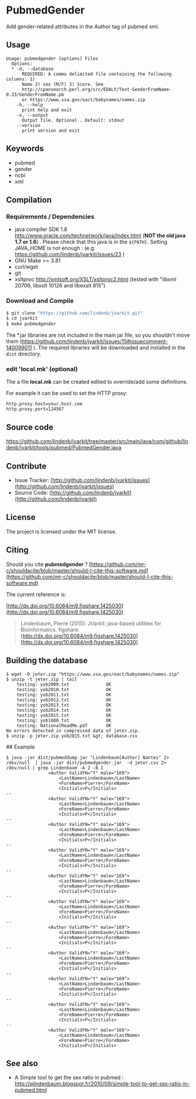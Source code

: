 # PubmedGender

Add gender-related attributes in the Author tag of pubmed xml. 


## Usage

```
Usage: pubmedgender [options] Files
  Options:
  * -d, --database
      REQUIRED: A comma delimited file containing the following columns: 1) 
      Name 2) sex (M/F) 3) Score. See 
      http://cpansearch.perl.org/src/EDALY/Text-GenderFromName-0.33/GenderFromName.pm 
      or https://www.ssa.gov/oact/babynames/names.zip
    -h, --help
      print help and exit
    -o, --output
      Output file. Optional . Default: stdout
    --version
      print version and exit

```


## Keywords

 * pubmed
 * gender
 * ncbi
 * xml


## Compilation

### Requirements / Dependencies

* java compiler SDK 1.8 http://www.oracle.com/technetwork/java/index.html (**NOT the old java 1.7 or 1.6**) . Please check that this java is in the `${PATH}`. Setting JAVA_HOME is not enough : (e.g: https://github.com/lindenb/jvarkit/issues/23 )
* GNU Make >= 3.81
* curl/wget
* git
* xsltproc http://xmlsoft.org/XSLT/xsltproc2.html (tested with "libxml 20706, libxslt 10126 and libexslt 815")


### Download and Compile

```bash
$ git clone "https://github.com/lindenb/jvarkit.git"
$ cd jvarkit
$ make pubmedgender
```

The *.jar libraries are not included in the main jar file, so you shouldn't move them (https://github.com/lindenb/jvarkit/issues/15#issuecomment-140099011 ).
The required libraries will be downloaded and installed in the `dist` directory.

### edit 'local.mk' (optional)

The a file **local.mk** can be created edited to override/add some definitions.

For example it can be used to set the HTTP proxy:

```
http.proxy.host=your.host.com
http.proxy.port=124567
```
## Source code 

[https://github.com/lindenb/jvarkit/tree/master/src/main/java/com/github/lindenb/jvarkit/tools/pubmed/PubmedGender.java
](https://github.com/lindenb/jvarkit/tree/master/src/main/java/com/github/lindenb/jvarkit/tools/pubmed/PubmedGender.java
)
## Contribute

- Issue Tracker: [http://github.com/lindenb/jvarkit/issues](http://github.com/lindenb/jvarkit/issues)
- Source Code: [http://github.com/lindenb/jvarkit](http://github.com/lindenb/jvarkit)

## License

The project is licensed under the MIT license.

## Citing

Should you cite **pubmedgender** ? [https://github.com/mr-c/shouldacite/blob/master/should-I-cite-this-software.md](https://github.com/mr-c/shouldacite/blob/master/should-I-cite-this-software.md)

The current reference is:

[http://dx.doi.org/10.6084/m9.figshare.1425030](http://dx.doi.org/10.6084/m9.figshare.1425030)

> Lindenbaum, Pierre (2015): JVarkit: java-based utilities for Bioinformatics. figshare.
> [http://dx.doi.org/10.6084/m9.figshare.1425030](http://dx.doi.org/10.6084/m9.figshare.1425030)

 
## Building the database

```
$ wget -O jeter.zip "https://www.ssa.gov/oact/babynames/names.zip"
$ unzip -t jeter.zip | tail
    testing: yob2009.txt              OK
    testing: yob2010.txt              OK
    testing: yob2011.txt              OK
    testing: yob2012.txt              OK
    testing: yob2013.txt              OK
    testing: yob2014.txt              OK
    testing: yob2015.txt              OK
    testing: yob1880.txt              OK
    testing: NationalReadMe.pdf       OK
No errors detected in compressed data of jeter.zip.
$ unzip -p jeter.zip yob2015.txt &gt; database.csv
```

## Example

```
$ java -jar dist/pubmeddump.jar "Lindenbaum[Author] Nantes" 2> /dev/null  | java -jar dist/pubmedgender.jar  -d jeter.csv 2> /dev/null | grep Lindenbaum -A 2 -B 1
                <Author ValidYN="Y" male="169">
                    <LastName>Lindenbaum</LastName>
                    <ForeName>Pierre</ForeName>
                    <Initials>P</Initials>
--
                <Author ValidYN="Y" male="169">
                    <LastName>Lindenbaum</LastName>
                    <ForeName>Pierre</ForeName>
                    <Initials>P</Initials>
--
                <Author ValidYN="Y" male="169">
                    <LastName>Lindenbaum</LastName>
                    <ForeName>Pierre</ForeName>
                    <Initials>P</Initials>
--
                <Author ValidYN="Y" male="169">
                    <LastName>Lindenbaum</LastName>
                    <ForeName>Pierre</ForeName>
                    <Initials>P</Initials>
--
                <Author ValidYN="Y" male="169">
                    <LastName>Lindenbaum</LastName>
                    <ForeName>Pierre</ForeName>
                    <Initials>P</Initials>
--
                <Author ValidYN="Y" male="169">
                    <LastName>Lindenbaum</LastName>
                    <ForeName>Pierre</ForeName>
                    <Initials>P</Initials>
--
                <Author ValidYN="Y" male="169">
                    <LastName>Lindenbaum</LastName>
                    <ForeName>Pierre</ForeName>
                    <Initials>P</Initials>
--
                <Author ValidYN="Y" male="169">
                    <LastName>Lindenbaum</LastName>
                    <ForeName>Pierre</ForeName>
                    <Initials>P</Initials>
--
                <Author ValidYN="Y" male="169">
                    <LastName>Lindenbaum</LastName>
                    <ForeName>Pierre</ForeName>
                    <Initials>P</Initials>
--
                <Author ValidYN="Y" male="169">
                    <LastName>Lindenbaum</LastName>
                    <ForeName>Pierre</ForeName>
                    <Initials>P</Initials>
--
                <Author ValidYN="Y" male="169">
                    <LastName>Lindenbaum</LastName>
                    <ForeName>Pierre</ForeName>
                    <Initials>P</Initials>
```

## See also


 * A Simple tool to get the sex ratio in pubmed :  http://plindenbaum.blogspot.fr/2010/09/simple-tool-to-get-sex-ratio-in-pubmed.html


 

